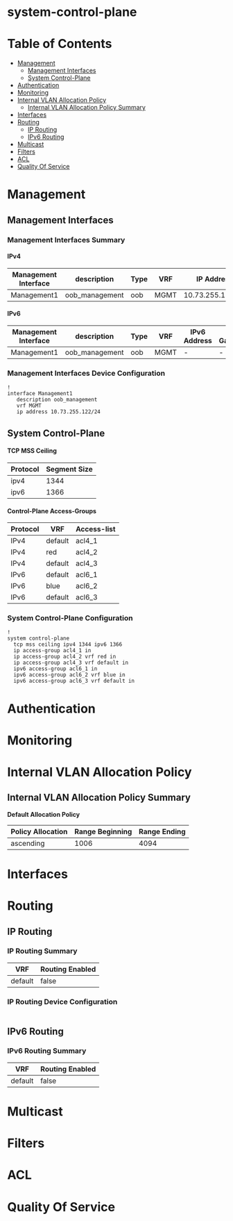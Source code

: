 # system-control-plane
# Table of Contents
<!-- toc -->

- [Management](#management)
  - [Management Interfaces](#management-interfaces)
  - [System Control-Plane](#system-control-plane)
- [Authentication](#authentication)
- [Monitoring](#monitoring)
- [Internal VLAN Allocation Policy](#internal-vlan-allocation-policy)
  - [Internal VLAN Allocation Policy Summary](#internal-vlan-allocation-policy-summary)
- [Interfaces](#interfaces)
- [Routing](#routing)
  - [IP Routing](#ip-routing)
  - [IPv6 Routing](#ipv6-routing)
- [Multicast](#multicast)
- [Filters](#filters)
- [ACL](#acl)
- [Quality Of Service](#quality-of-service)

<!-- toc -->
# Management

## Management Interfaces

### Management Interfaces Summary

#### IPv4

| Management Interface | description | Type | VRF | IP Address | Gateway |
| -------------------- | ----------- | ---- | --- | ---------- | ------- |
| Management1 | oob_management | oob | MGMT | 10.73.255.122/24 | 10.73.255.2 |

#### IPv6

| Management Interface | description | Type | VRF | IPv6 Address | IPv6 Gateway |
| -------------------- | ----------- | ---- | --- | ------------ | ------------ |
| Management1 | oob_management | oob | MGMT | -  | - |

### Management Interfaces Device Configuration

```eos
!
interface Management1
   description oob_management
   vrf MGMT
   ip address 10.73.255.122/24
```

## System Control-Plane

#### TCP MSS Ceiling

| Protocol | Segment Size |
| -------- | -------------|
| ipv4 | 1344 |
| ipv6 | 1366 |

#### Control-Plane Access-Groups

| Protocol | VRF | Access-list |
| -------- | --- | ------------|
| IPv4 | default | acl4_1 |
| IPv4 | red | acl4_2 |
| IPv4 | default | acl4_3 |
| IPv6 | default | acl6_1 |
| IPv6 | blue | acl6_2 |
| IPv6 | default | acl6_3 |

### System Control-Plane Configuration

```eos
!
system control-plane
  tcp mss ceiling ipv4 1344 ipv6 1366
  ip access-group acl4_1 in 
  ip access-group acl4_2 vrf red in 
  ip access-group acl4_3 vrf default in 
  ipv6 access-group acl6_1 in 
  ipv6 access-group acl6_2 vrf blue in 
  ipv6 access-group acl6_3 vrf default in 
```

# Authentication

# Monitoring

# Internal VLAN Allocation Policy

## Internal VLAN Allocation Policy Summary

**Default Allocation Policy**

| Policy Allocation | Range Beginning | Range Ending |
| ------------------| --------------- | ------------ |
| ascending | 1006 | 4094 |

# Interfaces

# Routing

## IP Routing

### IP Routing Summary

| VRF | Routing Enabled |
| --- | --------------- |
| default | false|
### IP Routing Device Configuration

```eos
```
## IPv6 Routing

### IPv6 Routing Summary

| VRF | Routing Enabled |
| --- | --------------- |
| default | false |

# Multicast

# Filters

# ACL

# Quality Of Service
